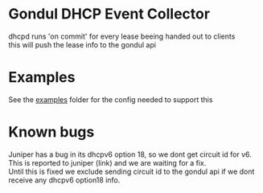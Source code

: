 # Gondul DHCP Event Collector

dhcpd runs 'on commit' for every lease beeing handed out to clients  
this will push the lease info to the gondul api

# Examples
See the [examples](examples) folder for the config needed to support this


# Known bugs
Juniper has a bug in its dhcpv6 option 18, so we dont get circuit id for v6.  
This is reported to juniper (link) and we are waiting for a fix.  
Until this is fixed we exclude sending circuit id to the gondul api if we dont receive any dhcpv6 option18 info.  

